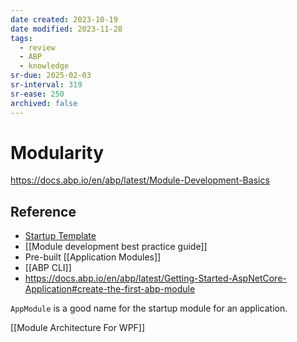 ```yaml
---
date created: 2023-10-19
date modified: 2023-11-28
tags:
  - review
  - ABP
  - knowledge
sr-due: 2025-02-03
sr-interval: 319
sr-ease: 250
archived: false
---
```


# Modularity

https://docs.abp.io/en/abp/latest/Module-Development-Basics

## Reference

- [Startup Template](Startup%20Template.md)
- [[Module development best practice guide]]
- Pre-built [[Application Modules]]
- [[ABP CLI]]
- https://docs.abp.io/en/abp/latest/Getting-Started-AspNetCore-Application#create-the-first-abp-module

`AppModule` is a good name for the startup module for an application.



[[Module Architecture For WPF]]